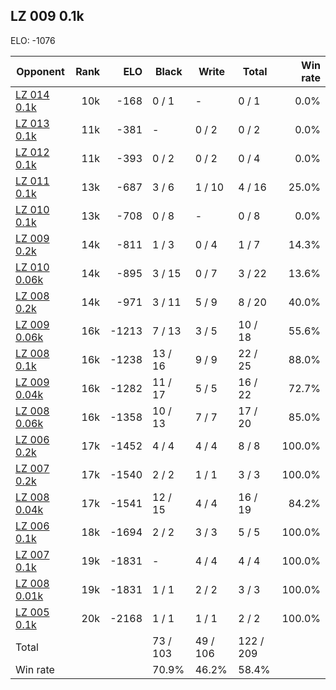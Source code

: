 ## LZ 009 0.1k ##

ELO: -1076

Opponent | Rank | ELO | Black | Write | Total | Win rate
---------|-----:|----:|-------|-------|-------|-------:
[LZ 014 0.1k](LZ%20014%200.1k.md) | 10k | -168 | 0 / 1 | - | 0 / 1 | 0.0%
[LZ 013 0.1k](LZ%20013%200.1k.md) | 11k | -381 | - | 0 / 2 | 0 / 2 | 0.0%
[LZ 012 0.1k](LZ%20012%200.1k.md) | 11k | -393 | 0 / 2 | 0 / 2 | 0 / 4 | 0.0%
[LZ 011 0.1k](LZ%20011%200.1k.md) | 13k | -687 | 3 / 6 | 1 / 10 | 4 / 16 | 25.0%
[LZ 010 0.1k](LZ%20010%200.1k.md) | 13k | -708 | 0 / 8 | - | 0 / 8 | 0.0%
[LZ 009 0.2k](LZ%20009%200.2k.md) | 14k | -811 | 1 / 3 | 0 / 4 | 1 / 7 | 14.3%
[LZ 010 0.06k](LZ%20010%200.06k.md) | 14k | -895 | 3 / 15 | 0 / 7 | 3 / 22 | 13.6%
[LZ 008 0.2k](LZ%20008%200.2k.md) | 14k | -971 | 3 / 11 | 5 / 9 | 8 / 20 | 40.0%
[LZ 009 0.06k](LZ%20009%200.06k.md) | 16k | -1213 | 7 / 13 | 3 / 5 | 10 / 18 | 55.6%
[LZ 008 0.1k](LZ%20008%200.1k.md) | 16k | -1238 | 13 / 16 | 9 / 9 | 22 / 25 | 88.0%
[LZ 009 0.04k](LZ%20009%200.04k.md) | 16k | -1282 | 11 / 17 | 5 / 5 | 16 / 22 | 72.7%
[LZ 008 0.06k](LZ%20008%200.06k.md) | 16k | -1358 | 10 / 13 | 7 / 7 | 17 / 20 | 85.0%
[LZ 006 0.2k](LZ%20006%200.2k.md) | 17k | -1452 | 4 / 4 | 4 / 4 | 8 / 8 | 100.0%
[LZ 007 0.2k](LZ%20007%200.2k.md) | 17k | -1540 | 2 / 2 | 1 / 1 | 3 / 3 | 100.0%
[LZ 008 0.04k](LZ%20008%200.04k.md) | 17k | -1541 | 12 / 15 | 4 / 4 | 16 / 19 | 84.2%
[LZ 006 0.1k](LZ%20006%200.1k.md) | 18k | -1694 | 2 / 2 | 3 / 3 | 5 / 5 | 100.0%
[LZ 007 0.1k](LZ%20007%200.1k.md) | 19k | -1831 | - | 4 / 4 | 4 / 4 | 100.0%
[LZ 008 0.01k](LZ%20008%200.01k.md) | 19k | -1831 | 1 / 1 | 2 / 2 | 3 / 3 | 100.0%
[LZ 005 0.1k](LZ%20005%200.1k.md) | 20k | -2168 | 1 / 1 | 1 / 1 | 2 / 2 | 100.0%
Total | | | 73 / 103 | 49 / 106 | 122 / 209 | 
Win rate| | | 70.9% | 46.2% | 58.4% | 
